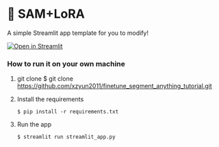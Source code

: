 # 🎈 SAM+LoRA

A simple Streamlit app template for you to modify!

[![Open in Streamlit](https://static.streamlit.io/badges/streamlit_badge_black_white.svg)](https://blank-app-template.streamlit.app/)

### How to run it on your own machine

1. git clone
   $ git clone https://github.com/xzyun2011/finetune_segment_anything_tutorial.git

2. Install the requirements

   ```
   $ pip install -r requirements.txt
   ```

3. Run the app

   ```
   $ streamlit run streamlit_app.py
   ```
